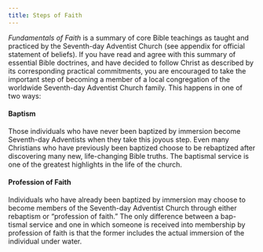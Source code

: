 ```yaml
---
title: Steps of Faith
---
```


_Fundamentals of Faith_ is a summary of core Bible teachings as taught and practiced by the Seventh-day Adventist Church (see appendix for official statement of beliefs). If you have read and agree with this summary of essential Bible doctrines, and have decided to follow Christ as described by its corresponding practical commitments, you are encouraged to take the important step of becoming a member of a local congregation of the worldwide Seventh-day Adventist Church family. This happens in one of two ways:

#### Baptism

Those individuals who have never been baptized by immersion become Seventh-day Adventists when they take this joyous step. Even many Christians who have previously been baptized choose to be rebaptized after discovering many new, life-changing Bible truths. The baptismal service is one of the greatest highlights in the life of the church.

#### Profession of Faith

Individuals who have already been baptized by immersion may choose to become members of the Seventh-day Adventist Church through either rebaptism or “profession of faith.” The only difference between a bap- tismal service and one in which someone is received into membership by profession of faith is that the former includes the actual immersion of the individual under water.